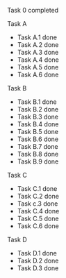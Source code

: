 
Task 0 completed

Task A
* Task A.1 done
* Task A.2 done
* Task A.3 done
* Task A.4 done
* Task A.5 done
* Task A.6 done

Task B
* Task B.1 done
* Task B.2 done
* Task B.3 done
* Task B.4 done
* Task B.5 done
* Task B.6 done
* Task B.7 done
* Task B.8 done
* Task B.9 done

Task C
* Task C.1 done
* Task C.2 done
* Task c.3 done
* Task C.4 done
* Task C.5 done
* Task C.6 done

Task D
* Task D.1 done
* Task D.2 done
* Task D.3 done